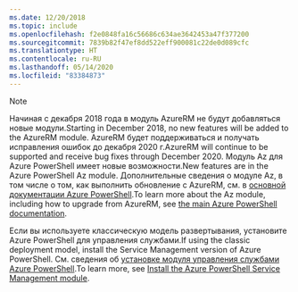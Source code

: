 ```yaml
---
ms.date: 12/20/2018
ms.topic: include
ms.openlocfilehash: f2e0848fa16c56686c634ae3642453a47f377200
ms.sourcegitcommit: 7839b82f47ef8dd522eff900081c22de0d089cfc
ms.translationtype: HT
ms.contentlocale: ru-RU
ms.lasthandoff: 05/14/2020
ms.locfileid: "83384873"
---
```

> [!NOTE]
> 
> <span data-ttu-id="5e108-101">Начиная с декабря 2018 года в модуль AzureRM не будут добавляться новые модули.</span><span class="sxs-lookup"><span data-stu-id="5e108-101">Starting in December 2018, no new features will be added to the AzureRM module.</span></span> <span data-ttu-id="5e108-102">AzureRM будет поддерживаться и получать исправления ошибок до декабря 2020 г.</span><span class="sxs-lookup"><span data-stu-id="5e108-102">AzureRM will continue to be supported and receive bug fixes through December 2020.</span></span> <span data-ttu-id="5e108-103">Модуль Az для Azure PowerShell имеет новые возможности.</span><span class="sxs-lookup"><span data-stu-id="5e108-103">New features are in the Azure PowerShell Az module.</span></span> <span data-ttu-id="5e108-104">Дополнительные сведения о модуле Az, в том числе о том, как выполнить обновление с AzureRM, см. в [основной документации Azure PowerShell](/powershell/azure).</span><span class="sxs-lookup"><span data-stu-id="5e108-104">To learn more about the Az module, including how to upgrade from AzureRM, see [the main Azure PowerShell documentation](/powershell/azure).</span></span>
>
> <span data-ttu-id="5e108-105">Если вы используете классическую модель развертывания, установите Azure PowerShell для управления службами.</span><span class="sxs-lookup"><span data-stu-id="5e108-105">If using the classic deployment model, install the Service Management version of Azure PowerShell.</span></span>
> <span data-ttu-id="5e108-106">См. сведения об [установке модуля управления службами Azure PowerShell](/powershell/azure/servicemanagement/install-azure-ps).</span><span class="sxs-lookup"><span data-stu-id="5e108-106">To learn more, see [Install the Azure PowerShell Service Management module](/powershell/azure/servicemanagement/install-azure-ps).</span></span>
